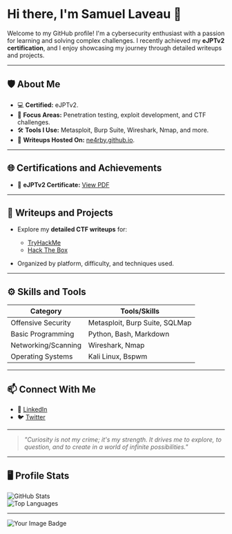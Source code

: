 # Hi there, I'm Samuel Laveau 👋  

Welcome to my GitHub profile! I'm a cybersecurity enthusiast with a passion for learning and solving complex challenges. I recently achieved my **eJPTv2 certification**, and I enjoy showcasing my journey through detailed writeups and projects.  

---

## 🛡️ About Me  
- 💻 **Certified:** eJPTv2.  
- 🎯 **Focus Areas:** Penetration testing, exploit development, and CTF challenges.  
- 🛠️ **Tools I Use:** Metasploit, Burp Suite, Wireshark, Nmap, and more.  
- 📘 **Writeups Hosted On:** [ne4rby.github.io](https://ne4rby.github.io).  

---

## 🌐 Certifications and Achievements  
- 🏅 **eJPTv2 Certificate:** [View PDF](https://certs.ine.com/b2678158-1158-460a-b1ab-daea02c34b77#acc.wNMqDc73)    

---

## 🔗 Writeups and Projects  
- Explore my **detailed CTF writeups** for:  
  - [TryHackMe](https://ne4rby.github.io/categories/tryhackme/)  
  - [Hack The Box](https://ne4rby.github.io/categories/hackthebox/)  

- Organized by platform, difficulty, and techniques used.  

---

## ⚙️ Skills and Tools  
| Category              | Tools/Skills                          |  
|-----------------------|---------------------------------------|  
| Offensive Security    | Metasploit, Burp Suite, SQLMap        |  
| Basic Programming     | Python, Bash, Markdown               |  
| Networking/Scanning   | Wireshark, Nmap                      |  
| Operating Systems     | Kali Linux, Bspwm                    |  

---

## 📫 Connect With Me  
- 💼 [LinkedIn](#) 
- 🐦 [Twitter](#) 

---

> *"Curiosity is not my crime; it's my strength. It drives me to explore, to question, and to create in a world of infinite possibilities."*  

---

## 🖥️ Profile Stats  
![GitHub Stats](https://github-readme-stats.vercel.app/api?username=Ne4rby&show_icons=true&theme=radical)  
![Top Languages](https://github-readme-stats.vercel.app/api/top-langs/?username=Ne4rby&layout=compact&theme=radical)  

---
<img src="https://tryhackme-badges.s3.amazonaws.com/Ne4rby.png" alt="Your Image Badge" />
